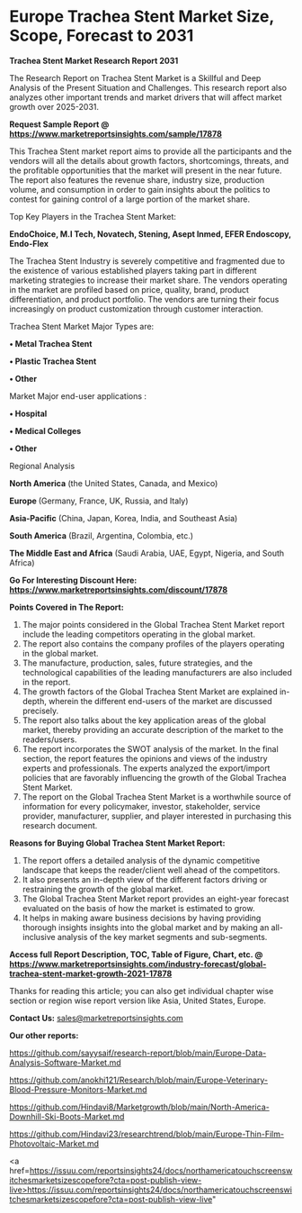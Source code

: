 # Europe Trachea Stent Market Size, Scope, Forecast to 2031

<strong>Trachea Stent Market Research Report 2031</strong>

The Research Report on Trachea Stent Market is a Skillful and Deep Analysis of the Present Situation and Challenges. This research report also analyzes other important trends and market drivers that will affect market growth over 2025-2031.

<strong>Request Sample Report @ <a href=https://www.marketreportsinsights.com/sample/17878>https://www.marketreportsinsights.com/sample/17878</a></strong>

This Trachea Stent market report aims to provide all the participants and the vendors will all the details about growth factors, shortcomings, threats, and the profitable opportunities that the market will present in the near future. The report also features the revenue share, industry size, production volume, and consumption in order to gain insights about the politics to contest for gaining control of a large portion of the market share.

Top Key Players in the Trachea Stent Market:

<strong>EndoChoice, M.I Tech, Novatech, Stening, Asept Inmed, EFER Endoscopy, Endo-Flex</strong>

The Trachea Stent Industry is severely competitive and fragmented due to the existence of various established players taking part in different marketing strategies to increase their market share. The vendors operating in the market are profiled based on price, quality, brand, product differentiation, and product portfolio. The vendors are turning their focus increasingly on product customization through customer interaction.

Trachea Stent Market Major Types are:

<strong>• Metal Trachea Stent

• Plastic Trachea Stent

• Other</strong>

Market Major end-user applications :

<strong>• Hospital

• Medical Colleges

• Other</strong>

Regional Analysis

</u><strong><b>North America</b></strong> (the United States, Canada, and Mexico)

<strong><b>Europe </b></strong>(Germany, France, UK, Russia, and Italy)

<strong><b>Asia-Pacific</b></strong> (China, Japan, Korea, India, and Southeast Asia)

<strong><b>South America</b></strong> (Brazil, Argentina, Colombia, etc.)

<strong><b>The Middle East and Africa</b></strong> (Saudi Arabia, UAE, Egypt, Nigeria, and South Africa)

<strong>Go For Interesting Discount Here: <a href=https://www.marketreportsinsights.com/discount/17878>https://www.marketreportsinsights.com/discount/17878</a></strong>

<strong>Points Covered in The Report:</strong>
<ol>
  <li>The major points considered in the Global Trachea Stent Market report include the leading competitors operating in the global market.</li>
  <li>The report also contains the company profiles of the players operating in the global market.</li>
  <li>The manufacture, production, sales, future strategies, and the technological capabilities of the leading manufacturers are also included in the report.</li>
  <li>The growth factors of the Global Trachea Stent Market are explained in-depth, wherein the different end-users of the market are discussed precisely.</li>
  <li>The report also talks about the key application areas of the global market, thereby providing an accurate description of the market to the readers/users.</li>
  <li>The report incorporates the SWOT analysis of the market. In the final section, the report features the opinions and views of the industry experts and professionals. The experts analyzed the export/import policies that are favorably influencing the growth of the Global Trachea Stent Market.</li>
  <li>The report on the Global Trachea Stent Market is a worthwhile source of information for every policymaker, investor, stakeholder, service provider, manufacturer, supplier, and player interested in purchasing this research document.</li>
</ol>
<strong>Reasons for Buying Global Trachea Stent Market Report:</strong>

<ol>
  <li>The report offers a detailed analysis of the dynamic competitive landscape that keeps the reader/client well ahead of the competitors.</li>
  <li>It also presents an in-depth view of the different factors driving or restraining the growth of the global market.</li>
  <li>The Global Trachea Stent Market report provides an eight-year forecast evaluated on the basis of how the market is estimated to grow.</li>
  <li>It helps in making aware business decisions by having providing thorough insights insights into the global market and by making an all-inclusive analysis of the key market segments and sub-segments.</li>
</ol>
<strong>Access full Report Description, TOC, Table of Figure, Chart, etc. @ <a href=https://www.marketreportsinsights.com/industry-forecast/global-trachea-stent-market-growth-2021-17878>https://www.marketreportsinsights.com/industry-forecast/global-trachea-stent-market-growth-2021-17878</a></strong>


Thanks for reading this article; you can also get individual chapter wise section or region wise report version like Asia, United States, Europe.

<strong>Contact Us:</strong>
sales@marketreportsinsights.com

<strong>Our other reports:</strong>

<a href=https://github.com/sayysaif/research-report/blob/main/Europe-Data-Analysis-Software-Market.md>https://github.com/sayysaif/research-report/blob/main/Europe-Data-Analysis-Software-Market.md</a>

<a href=https://github.com/anokhi121/Research/blob/main/Europe-Veterinary-Blood-Pressure-Monitors-Market.md>https://github.com/anokhi121/Research/blob/main/Europe-Veterinary-Blood-Pressure-Monitors-Market.md</a>

<a href=https://github.com/Hindavi8/Marketgrowth/blob/main/North-America-Downhill-Ski-Boots-Market.md>https://github.com/Hindavi8/Marketgrowth/blob/main/North-America-Downhill-Ski-Boots-Market.md</a>

<a href=https://github.com/Hindavi23/researchtrend/blob/main/Europe-Thin-Film-Photovoltaic-Market.md>https://github.com/Hindavi23/researchtrend/blob/main/Europe-Thin-Film-Photovoltaic-Market.md</a>

<a href=https://issuu.com/reportsinsights24/docs/northamericatouchscreenswitchesmarketsizescopefore?cta=post-publish-view-live>https://issuu.com/reportsinsights24/docs/northamericatouchscreenswitchesmarketsizescopefore?cta=post-publish-view-live</a>"
